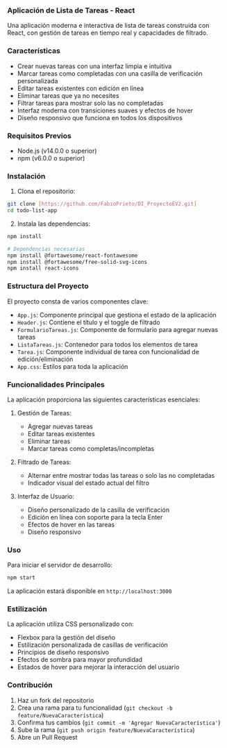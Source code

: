 ### Aplicación de Lista de Tareas - React  

Una aplicación moderna e interactiva de lista de tareas construida con React, con gestión de tareas en tiempo real y capacidades de filtrado.  

### Características  

* Crear nuevas tareas con una interfaz limpia e intuitiva  
* Marcar tareas como completadas con una casilla de verificación personalizada  
* Editar tareas existentes con edición en línea  
* Eliminar tareas que ya no necesites  
* Filtrar tareas para mostrar solo las no completadas  
* Interfaz moderna con transiciones suaves y efectos de hover  
* Diseño responsivo que funciona en todos los dispositivos  

### Requisitos Previos  

* Node.js (v14.0.0 o superior)  
* npm (v6.0.0 o superior)  

### Instalación  

1. Clona el repositorio:  
```bash
git clone [https://github.com/FabioPrieto/DI_ProyectoEV2.git]
cd todo-list-app
```  

2. Instala las dependencias:  
```bash
npm install

# Dependencias necesarias
npm install @fortawesome/react-fontawesome
npm install @fortawesome/free-solid-svg-icons
npm install react-icons
```  

### Estructura del Proyecto  

El proyecto consta de varios componentes clave:  

* `App.js`: Componente principal que gestiona el estado de la aplicación  
* `Header.js`: Contiene el título y el toggle de filtrado  
* `FormularioTareas.js`: Componente de formulario para agregar nuevas tareas  
* `ListaTareas.js`: Contenedor para todos los elementos de tarea  
* `Tarea.js`: Componente individual de tarea con funcionalidad de edición/eliminación  
* `App.css`: Estilos para toda la aplicación  

### Funcionalidades Principales  

La aplicación proporciona las siguientes características esenciales:  

1. Gestión de Tareas:  
   * Agregar nuevas tareas  
   * Editar tareas existentes  
   * Eliminar tareas  
   * Marcar tareas como completas/incompletas  

2. Filtrado de Tareas:  
   * Alternar entre mostrar todas las tareas o solo las no completadas  
   * Indicador visual del estado actual del filtro  

3. Interfaz de Usuario:  
   * Diseño personalizado de la casilla de verificación  
   * Edición en línea con soporte para la tecla Enter  
   * Efectos de hover en las tareas  
   * Diseño responsivo  

### Uso  

Para iniciar el servidor de desarrollo:  

```bash
npm start
```  

La aplicación estará disponible en `http://localhost:3000`  

### Estilización  

La aplicación utiliza CSS personalizado con:  

* Flexbox para la gestión del diseño  
* Estilización personalizada de casillas de verificación  
* Principios de diseño responsivo  
* Efectos de sombra para mayor profundidad  
* Estados de hover para mejorar la interacción del usuario  

### Contribución  

1. Haz un fork del repositorio  
2. Crea una rama para tu funcionalidad (`git checkout -b feature/NuevaCaracterística`)  
3. Confirma tus cambios (`git commit -m 'Agregar NuevaCaracterística'`)  
4. Sube la rama (`git push origin feature/NuevaCaracterística`)  
5. Abre un Pull Request  

 